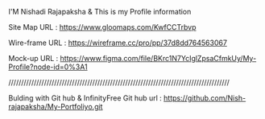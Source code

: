 I'M Nishadi Rajapaksha & This is my Profile information


Site Map URL :
https://www.gloomaps.com/KwfCCTrbvp

Wire-frame URL :
https://wireframe.cc/pro/pp/37d8dd764563067


Mock-up URL :
https://www.figma.com/file/BKrc1N7YcIglZpsaCfmkUy/My-Profile?node-id=0%3A1

///////////////////////////////////////////////////////////////////////////////////////


Bulding with Git hub & InfinityFree
Git hub url : https://github.com/Nish-rajapaksha/My-Portfoliyo.git
